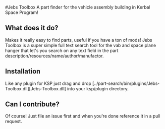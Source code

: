 #Jebs Toolbox
A part finder for the vehicle assembly building in Kerbal Space Program!

## What does it do?
Makes it really easy to find parts, useful if you have a ton of mods! Jebs Toolbox is a super simple full text search tool for the vab and space plane hanger that let's you search on any text field in the part description/resources/name/author/manufactor.

## Installation
Like any plugin for KSP just drag and drop [../part-search/bin/plugins/Jebs-Toolbox.dll][Jebs-Toolbox.dll] into your ksp/plugin directory.

## Can I contribute?
Of course! Just file an issue first and when you're done reference it in a pull request.

